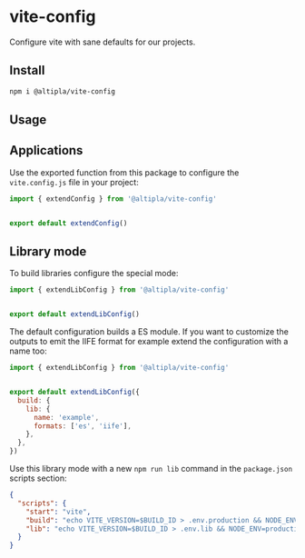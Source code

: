 
# vite-config

Configure vite with sane defaults for our projects.


## Install

```sh
npm i @altipla/vite-config
```


## Usage

## Applications

Use the exported function from this package to configure the `vite.config.js` file in your project:

```js
import { extendConfig } from '@altipla/vite-config'


export default extendConfig()
```


## Library mode

To build libraries configure the special mode:

```js
import { extendLibConfig } from '@altipla/vite-config'


export default extendLibConfig()
```

The default configuration builds a ES module. If you want to customize the outputs to emit the IIFE format for example extend the configuration with a name too:

```js
import { extendLibConfig } from '@altipla/vite-config'


export default extendLibConfig({
  build: {
    lib: {
      name: 'example',
      formats: ['es', 'iife'],
    },
  },
})
```

Use this library mode with a new `npm run lib` command in the `package.json` scripts section:

```json
{
  "scripts": {
    "start": "vite",
    "build": "echo VITE_VERSION=$BUILD_ID > .env.production && NODE_ENV=production vite build && rm .env.production",
    "lib": "echo VITE_VERSION=$BUILD_ID > .env.lib && NODE_ENV=production vite build --mode lib && rm .env.lib"
  }
}
```
